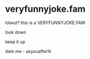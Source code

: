 # veryfunnyjoke.fam
lolwut?
this is a VERYFUNNYJOKE.FAM



look down



















keep it up



































date me - asyouafterlit
